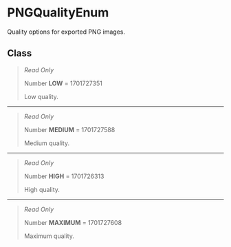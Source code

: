 # PNGQualityEnum
Quality options for exported PNG images.

## Class
> *Read Only* 
> 
> Number **LOW** = 1701727351
> 
> Low quality.
*** 
> *Read Only* 
> 
> Number **MEDIUM** = 1701727588
> 
> Medium quality.
*** 
> *Read Only* 
> 
> Number **HIGH** = 1701726313
> 
> High quality.
*** 
> *Read Only* 
> 
> Number **MAXIMUM** = 1701727608
> 
> Maximum quality.

